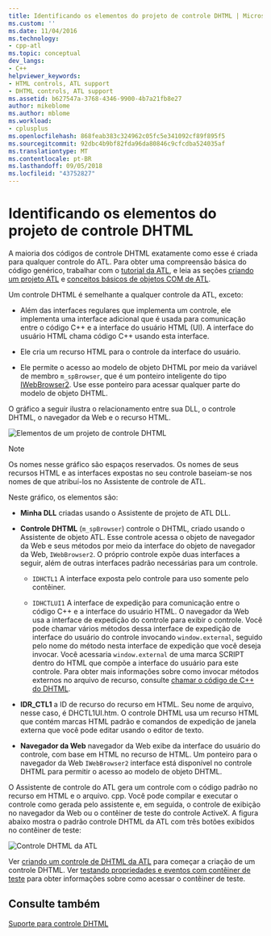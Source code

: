 ```yaml
---
title: Identificando os elementos do projeto de controle DHTML | Microsoft Docs
ms.custom: ''
ms.date: 11/04/2016
ms.technology:
- cpp-atl
ms.topic: conceptual
dev_langs:
- C++
helpviewer_keywords:
- HTML controls, ATL support
- DHTML controls, ATL support
ms.assetid: b627547a-3768-4346-9900-4b7a21fb8e27
author: mikeblome
ms.author: mblome
ms.workload:
- cplusplus
ms.openlocfilehash: 868feab383c324962c05fc5e341092cf89f895f5
ms.sourcegitcommit: 92dbc4b9bf82fda96da80846c9cfcdba524035af
ms.translationtype: MT
ms.contentlocale: pt-BR
ms.lasthandoff: 09/05/2018
ms.locfileid: "43752827"
---
```

# <a name="identifying-the-elements-of-the-dhtml-control-project"></a>Identificando os elementos do projeto de controle DHTML

A maioria dos códigos de controle DHTML exatamente como esse é criada para qualquer controle do ATL. Para obter uma compreensão básica do código genérico, trabalhar com o [tutorial da ATL](../atl/active-template-library-atl-tutorial.md), e leia as seções [criando um projeto ATL](../atl/reference/creating-an-atl-project.md) e [conceitos básicos de objetos COM de ATL](../atl/fundamentals-of-atl-com-objects.md).

Um controle DHTML é semelhante a qualquer controle da ATL, exceto:

- Além das interfaces regulares que implementa um controle, ele implementa uma interface adicional que é usada para comunicação entre o código C++ e a interface do usuário HTML (UI). A interface do usuário HTML chama código C++ usando esta interface.

- Ele cria um recurso HTML para o controle da interface do usuário.

- Ele permite o acesso ao modelo de objeto DHTML por meio da variável de membro `m_spBrowser`, que é um ponteiro inteligente do tipo [IWebBrowser2](https://msdn.microsoft.com/library/aa752127.aspx). Use esse ponteiro para acessar qualquer parte do modelo de objeto DHTML.

O gráfico a seguir ilustra o relacionamento entre sua DLL, o controle DHTML, o navegador da Web e o recurso HTML.

![Elementos de um projeto de controle DHTML](../atl/media/vc52en1.gif "vc52en1")

> [!NOTE]
>  Os nomes nesse gráfico são espaços reservados. Os nomes de seus recursos HTML e as interfaces expostas no seu controle baseiam-se nos nomes de que atribuí-los no Assistente de controle de ATL.

Neste gráfico, os elementos são:

- **Minha DLL** criadas usando o Assistente de projeto de ATL DLL.

- **Controle DHTML** (`m_spBrowser`) controle o DHTML, criado usando o Assistente de objeto ATL. Esse controle acessa o objeto de navegador da Web e seus métodos por meio da interface do objeto de navegador da Web, `IWebBrowser2`. O próprio controle expõe duas interfaces a seguir, além de outras interfaces padrão necessárias para um controle.

   - `IDHCTL1` A interface exposta pelo controle para uso somente pelo contêiner.

   - `IDHCTLUI1` A interface de expedição para comunicação entre o código C++ e a interface do usuário HTML. O navegador da Web usa a interface de expedição do controle para exibir o controle. Você pode chamar vários métodos dessa interface de expedição de interface do usuário do controle invocando `window.external`, seguido pelo nome do método nesta interface de expedição que você deseja invocar. Você acessaria `window.external` de uma marca SCRIPT dentro do HTML que compõe a interface do usuário para este controle. Para obter mais informações sobre como invocar métodos externos no arquivo de recurso, consulte [chamar o código de C++ do DHTML](../atl/calling-cpp-code-from-dhtml.md).

- **IDR_CTL1** a ID de recurso do recurso em HTML. Seu nome de arquivo, nesse caso, é DHCTL1UI.htm. O controle DHTML usa um recurso HTML que contém marcas HTML padrão e comandos de expedição de janela externa que você pode editar usando o editor de texto.

- **Navegador da Web** navegador da Web exibe da interface do usuário do controle, com base em HTML no recurso de HTML. Um ponteiro para o navegador da Web `IWebBrowser2` interface está disponível no controle DHTML para permitir o acesso ao modelo de objeto DHTML.

O Assistente de controle do ATL gera um controle com o código padrão no recurso em HTML e o arquivo. cpp. Você pode compilar e executar o controle como gerada pelo assistente e, em seguida, o controle de exibição no navegador da Web ou o contêiner de teste do controle ActiveX. A figura abaixo mostra o padrão controle DHTML da ATL com três botões exibidos no contêiner de teste:

![Controle DHTML da ATL](../atl/media/vc52en2.gif "vc52en2")

Ver [criando um controle de DHTML da ATL](../atl/creating-an-atl-dhtml-control.md) para começar a criação de um controle DHTML. Ver [testando propriedades e eventos com contêiner de teste](../mfc/testing-properties-and-events-with-test-container.md) para obter informações sobre como acessar o contêiner de teste.

## <a name="see-also"></a>Consulte também

[Suporte para controle DHTML](../atl/atl-support-for-dhtml-controls.md)

